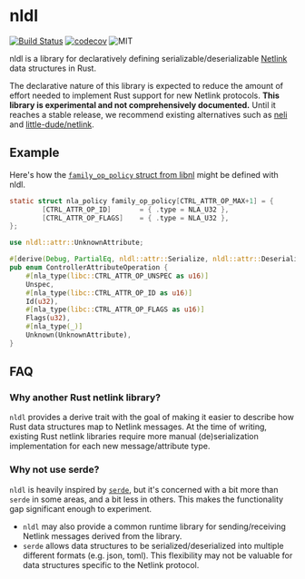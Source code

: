 <!--
This README.md is automatically generated from nldl/src/lib.rs. To regenerate:

   $ (cd nldl && cargo readme > ../README.md)
-->

# nldl

[![Build Status](https://github.com/gluxon/nldl/workflows/primary/badge.svg?branch=main)](https://github.com/gluxon/nldl/actions?query=workflow%3Aprimary)
[![codecov](https://codecov.io/gh/gluxon/wireguard-uapi-rs/branch/develop/graph/badge.svg)](https://codecov.io/gh/gluxon/nldl)
![MIT](https://img.shields.io/github/license/gluxon/nldl)

nldl is a library for declaratively defining serializable/deserializable [Netlink](https://en.wikipedia.org/wiki/Netlink) data structures in Rust.

The declarative nature of this library is expected to reduce the amount of effort needed to implement Rust support for new Netlink protocols. **This library is experimental and not comprehensively documented.** Until it reaches a stable release, we recommend existing alternatives such as [neli](https://github.com/jbaublitz/neli) and [little-dude/netlink](https://github.com/little-dude/netlink).

## Example

Here's how the [`family_op_policy` struct from libnl](https://www.infradead.org/~tgr/libnl/doc/api/ctrl_8c_source.html#l00054) might be defined with nldl.

```c
static struct nla_policy family_op_policy[CTRL_ATTR_OP_MAX+1] = {
        [CTRL_ATTR_OP_ID]       = { .type = NLA_U32 },
        [CTRL_ATTR_OP_FLAGS]    = { .type = NLA_U32 },
};
```

```rust
use nldl::attr::UnknownAttribute;

#[derive(Debug, PartialEq, nldl::attr::Serialize, nldl::attr::Deserialize)]
pub enum ControllerAttributeOperation {
    #[nla_type(libc::CTRL_ATTR_OP_UNSPEC as u16)]
    Unspec,
    #[nla_type(libc::CTRL_ATTR_OP_ID as u16)]
    Id(u32),
    #[nla_type(libc::CTRL_ATTR_OP_FLAGS as u16)]
    Flags(u32),
    #[nla_type(_)]
    Unknown(UnknownAttribute),
}
```

## FAQ

### Why another Rust netlink library?

`nldl` provides a derive trait with the goal of making it easier to describe how Rust data structures map to Netlink messages. At the time of writing, existing Rust netlink libraries require more manual (de)serialization implementation for each new message/attribute type.

### Why not use serde?

`nldl` is heavily inspired by [`serde`](https://serde.rs/), but it's concerned with a bit more than `serde` in some areas, and a bit less in others. This makes the functionality gap significant enough to experiment.

- `nldl` may also provide a common runtime library for sending/receiving Netlink messages derived from the library.
- `serde` allows data structures to be serialized/deserialized into multiple different formats (e.g. json, toml). This flexibility may not be valuable for data structures specific to the Netlink protocol.
